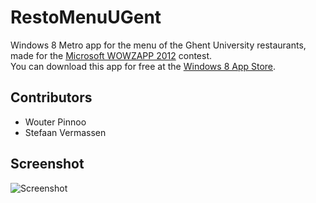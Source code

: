 RestoMenuUGent
==============

Windows 8 Metro app for the menu of the Ghent University restaurants, made for the [Microsoft WOWZAPP 2012](http://www.microsoft.com/student/en-us/wowzapp/) contest.  
You can download this app for free at the [Windows 8 App Store](http://apps.microsoft.com/windows/en-ie/app/resto-menu-ugent/f601bdae-64b9-409c-83d6-706dcb9af926).

## Contributors

* Wouter Pinnoo
* Stefaan Vermassen

## Screenshot
![Screenshot](https://raw.github.com/wpinnoo/RestoMenuUGent/master/screenshots/main.png "Screenshot")
